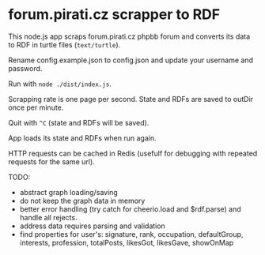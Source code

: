 # forum.pirati.cz scrapper to RDF

This node.js app scraps forum.pirati.cz phpbb forum and converts its data to RDF in turtle files (`text/turtle`).

Rename config.example.json to config.json and update your username and password.

Run with `node ./dist/index.js`.

Scrapping rate is one page per second.
State and RDFs are saved to outDir once per minute.

Quit with `^C` (state and RDFs will be saved).

App loads its state and RDFs when run again.

HTTP requests can be cached in Redis (usefulf for debugging with repeated requests for the same url).

TODO:
* abstract graph loading/saving
* do not keep the graph data in memory
* better error handling (try catch for cheerio.load and $rdf.parse) and handle all rejects.
* address data requires parsing and validation
* find properties for user's: signature, rank, occupation, defaultGroup, interests, profession, totalPosts, likesGot, likesGave, showOnMap
